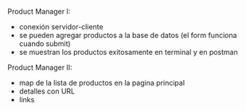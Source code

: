 Product Manager I:
- conexión servidor-cliente
- se pueden agregar productos a la base de datos (el form funciona cuando submit)
- se muestran los productos exitosamente en terminal y en postman

Product Manager II:
- map de la lista de productos en la pagina principal
- detalles con URL
- links
